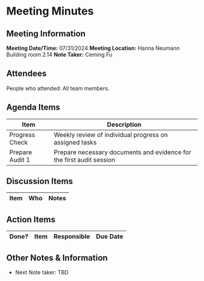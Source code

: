 # Meeting Minutes
## Meeting Information
**Meeting Date/Time:** 07/31/2024
**Meeting Location:** Hanna Neumann Building room 2.14
**Note Taker:**  Ceming Fu

## Attendees
People who attended: All team members.

## Agenda Items

Item | Description
---- | ----
Progress Check | Weekly review of individual progress on assigned tasks
Prepare Audit 1 | Prepare necessary documents and evidence for the first audit session



## Discussion Items
Item | Who | Notes 
---- | ---- | ---- 

## Action Items

| Done? | Item                                                  | Responsible                 | Due Date   |
| ----- | ----------------------------------------------------- | --------------------------- | ---------- |

## Other Notes & Information
- Next Note taker: TBD
